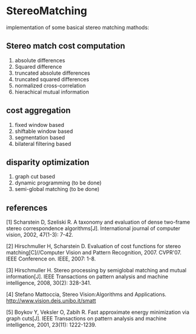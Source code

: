 # StereoMatching
implementation of some basical stereo matching mathods:

## Stereo match cost computation
1. absolute differences
2. Squared difference
3. truncated absolute differences
4. truncated squared differences
5. normalized cross-correlation
6. hierachical mutual information

## cost aggregation
1. fixed window based
2. shiftable window based
3. segmentation based
4. bilateral filtering based

## disparity optimization
1. graph cut based
2. dynamic programming (to be done)
3. semi-global matching (to be done)

## references

[1] Scharstein D, Szeliski R. A taxonomy and evaluation of dense two-frame stereo correspondence algorithms[J]. International journal of computer vision, 2002, 47(1-3): 7-42.

[2] Hirschmuller H, Scharstein D. Evaluation of cost functions for stereo matching[C]//Computer Vision and Pattern Recognition, 2007. CVPR'07. IEEE Conference on. IEEE, 2007: 1-8.

[3] Hirschmuller H. Stereo processing by semiglobal matching and mutual information[J]. IEEE Transactions on pattern analysis and machine intelligence, 2008, 30(2): 328-341.

[4] Stefano Mattoccia, Stereo Vision:Algorithms and Applications. http://www.vision.deis.unibo.it/smatt

[5] Boykov Y, Veksler O, Zabih R. Fast approximate energy minimization via graph cuts[J]. IEEE Transactions on pattern analysis and machine intelligence, 2001, 23(11): 1222-1239.


